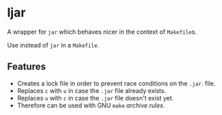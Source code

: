 # ljar
A wrapper for `jar` which behaves nicer in the context of `Makefile`s.

Use instead of `jar` in a `Makefile`.

## Features
- Creates a lock file in order to prevent race conditions on the `.jar`. file.
- Replaces `c` with `u` in case the `.jar` file already exists.
- Replaces `u` with `c` in case the `.jar` file doesn't exist yet.
- Therefore can be used with GNU `make` *archive rules*.
